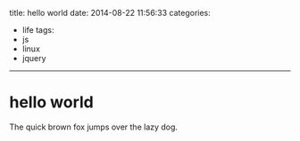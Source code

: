 title: hello world
date: 2014-08-22 11:56:33
categories:
- life
tags:
- js
- linux
- jquery
---
# hello world

The quick brown fox jumps over the lazy dog.
